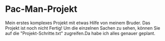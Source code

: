 # Pac-Man-Projekt
Mein erstes komplexes Projekt mit etwas Hilfe von meinem Bruder.
Das Projekt ist noch nicht Fertig!
Um die einzelnen Sachen zu sehen, können Sie auf die "Projekt-Schritte.txt" zugreifen.Da habe ich alles genauer geplant.
